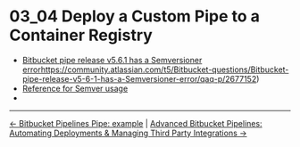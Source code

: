 # 03_04 Deploy a Custom Pipe to a Container Registry

- [Bitbucket pipe release v5.6.1 has a Semversioner error]()https://community.atlassian.com/t5/Bitbucket-questions/Bitbucket-pipe-release-v5-6-1-has-a-Semversioner-error/qaq-p/2677152)
- [Reference for Semver usage](https://bitbucket.org/atlassian/bitbucket-pipe-release/src/master/CONTRIBUTING.md)
-

<!-- FooterStart -->
---
[← Bitbucket Pipelines Pipe: example](../03_03_test_a_custom_pipe/advanced-python/README.md) | [Advanced Bitbucket Pipelines: Automating Deployments & Managing Third Party Integrations →](../../README.md)
<!-- FooterEnd -->
